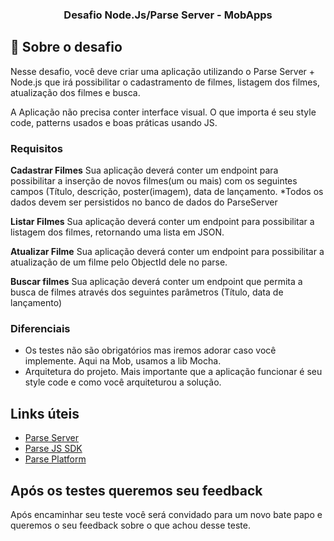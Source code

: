 <h3 align="center">
  Desafio Node.Js/Parse Server - MobApps
</h3>

## :rocket: Sobre o desafio

Nesse desafio, você deve criar uma aplicação utilizando o Parse Server + Node.js que irá possibilitar o cadastramento de filmes, listagem dos filmes, atualização dos filmes e busca.

A Aplicação não precisa conter interface visual. O que importa é seu style code, patterns usados e boas práticas usando JS.
### Requisitos

**Cadastrar Filmes** Sua aplicação deverá conter um endpoint para possibilitar a inserção de novos filmes(um ou mais) com os seguintes campos (Título, descrição, poster(imagem), data de lançamento. 
*Todos os dados devem ser persistidos no banco de dados do ParseServer

**Listar Filmes** Sua aplicação deverá conter um endpoint para possibilitar a listagem dos filmes, retornando uma lista em JSON.

**Atualizar Filme** Sua aplicação deverá conter um endpoint para possibilitar a atualização de um filme pelo ObjectId dele no parse.

**Buscar filmes** Sua aplicação deverá conter um endpoint que permita a busca de filmes através dos seguintes parâmetros (Título, data de lançamento)

### Diferenciais
 - Os testes não são obrigatórios mas iremos adorar caso você implemente. Aqui na Mob, usamos a lib Mocha.
 - Arquitetura do projeto. Mais importante que a aplicação funcionar é seu style code e como você arquiteturou a solução.

## Links úteis

- <a href="https://github.com/parse-community/parse-server" target="_blank" align="center">Parse Server</a>
- <a href="https://docs.parseplatform.org/js/guide/" target="_blank" align="center">Parse JS SDK</a>
- <a href="https://docs.parseplatform.org/" target="_blank" align="center">Parse Platform</a>


## Após os testes queremos seu feedback
Após encaminhar seu teste você será convidado para um novo bate papo e queremos o seu feedback sobre o que achou desse teste.
